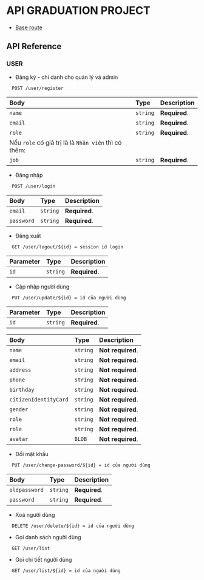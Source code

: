 # API GRADUATION PROJECT
 - [Base route](https://api-graduation-project.vercel.app/)

## API Reference

### USER

- Đăng ký - chỉ dành cho quản lý và admin
```http
  POST /user/register
```
| Body | Type     | Description                |
| :-------- | :------- | :------------------------- |
| `name` | `string` | **Required**.|
| `email` | `string` | **Required**.|
| `role` | `string` | **Required**.|
| Nếu `role` có giá trị là là `Nhân viên` thì có thêm:|
| `job` | `string` | **Required**.|


- Đăng nhập
```http
  POST /user/login
```
| Body | Type     | Description                |
| :-------- | :------- | :------------------------- |
| `email` | `string` | **Required**.|
| `password` | `string` | **Required**.|


- Đăng xuất
```http
  GET /user/logout/${id} = session id login
```
| Parameter | Type     | Description                |
| :-------- | :------- | :------------------------- |
| `id` | `string` | **Required**. |


- Cập nhập người dùng
```http
  PUT /user/update/${id} = id của người dùng
```
| Parameter | Type     | Description                |
| :-------- | :------- | :------------------------- |
| `id` | `string` | **Required**.|

| Body | Type     | Description                |
| :-------- | :------- | :------------------------- |
| `name` | `string` | **Not required**.|
| `email` | `string` | **Not required**.|
| `address` | `string` | **Not required**.|
| `phone` | `string` | **Not required**.|
| `birthday` | `string` | **Not required**.|
| `citizenIdentityCard` | `string` | **Not required**.|
| `gender` | `string` | **Not required**.|
| `role` | `string` | **Not required**.|
| `role` | `string` | **Not required**.|
| `avatar` | `BLOB` | **Not required**.|


- Đổi mật khẩu
```http
  PUT /user/change-password/${id} = id của người dùng
```
| Body | Type     | Description                |
| :-------- | :------- | :------------------------- |
| `oldpassword` | `string` | **Required**.|
| `password` | `string` | **Required**.|


- Xoá người dùng
```http
  DELETE /user/delete/${id} = id của người dùng
```


- Gọi danh sách người dùng
```http
  GET /user/list
```


- Gọi chi tiết người dùng
```http
  GET /user/list/${id} = id của người dùng
```
